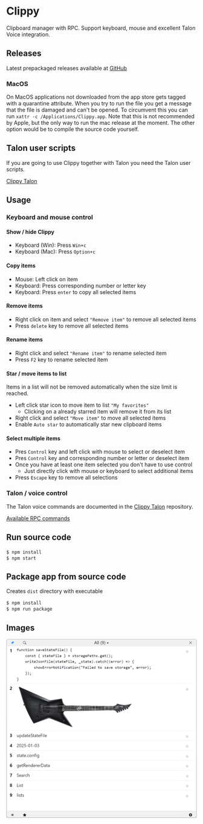 # Clippy

Clipboard manager with RPC. Support keyboard, mouse and excellent Talon Voice integration.

## Releases

Latest prepackaged releases available at [GitHub](https://github.com/AndreasArvidsson/clippy/releases)

### MacOS

On MacOS applications not downloaded from the app store gets tagged with a quarantine attribute. When you try to run the file you get a message that the file is damaged and can't be opened. To circumvent this you can run `xattr -c /Applications/Clippy.app`. Note that this is not recommended by Apple, but the only way to run the mac release at the moment. The other option would be to compile the source code yourself.

## Talon user scripts

If you are going to use Clippy together with Talon you need the Talon user scripts.

[Clippy Talon](https://github.com/AndreasArvidsson/clippy-talon)

## Usage

### Keyboard and mouse control

#### Show / hide Clippy

-   Keyboard (Win): Press `Win+c`
-   Keyboard (Mac): Press `Option+c`

#### Copy items

-   Mouse: Left click on item
-   Keyboard: Press corresponding number or letter key
-   Keyboard: Press `enter` to copy all selected items

#### Remove items

-   Right click on item and select `"Remove item"` to remove all selected items
-   Press `delete` key to remove all selected items

#### Rename items

-   Right click and select `"Rename item"` to rename selected item
-   Press `F2` key to rename selected item

#### Star / move items to list

Items in a list will not be removed automatically when the size limit is reached.

-   Left click star icon to move item to list `"My favorites"`
    -   Clicking on a already starred item will remove it from its list
-   Right click and select `"Move item"` to move all selected items
-   Enable `Auto star` to automatically star new clipboard items

#### Select multiple items

-   Pres `Control` key and left click with mouse to select or deselect item
-   Pres `Control` key and corresponding number or letter or deselect item
-   Once you have at least one item selected you don't have to use control
    -   Just directly click with mouse or keyboard to select additional items
-   Press `Escape` key to remove all selections

### Talon / voice control

The Talon voice commands are documented in the [Clippy Talon](https://github.com/AndreasArvidsson/clippy-talon) repository.

[Available RPC commands](./src/types/Command.ts)

## Run source code

```
$ npm install
$ npm start
```

## Package app from source code

Creates `dist` directory with executable

```
$ npm install
$ npm run package
```

## Images

![Clippy](./images/clippy.png)
